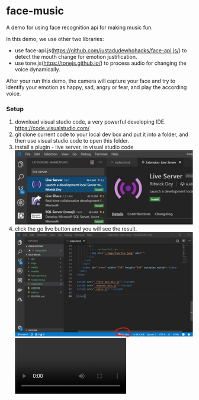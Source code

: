 # face-music

A demo for using face recognition api for making music fun.

In this demo, we use other two libraries:
- use face-api.js(https://github.com/justadudewhohacks/face-api.js/) to detect the mouth change for emotion justification.
- use tone.js(https://tonejs.github.io/) to process audio for changing the voice dynamically.

After your run this demo, the camera will capture your face and try to identify your emotion as happy, sad, angry or fear, and play the according voice.

### Setup
1. download visual studio code, a very powerful developing IDE.  https://code.visualstudio.com/
2. git clone current code to your local dev box and put it into a folder, and then use visual studio code to open this folder.
3. install a plugin - live server,  in visual studio code
![](./doc/liveserver.png)
4. click the go live button and you will see the result.
![](./doc/golive.png)
![](./doc/demo.mp4)


